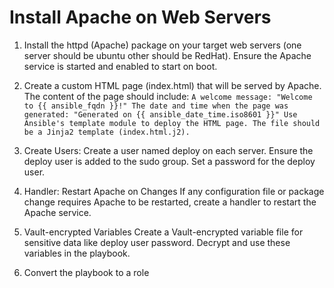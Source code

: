 # Install Apache on Web Servers

1. Install the httpd (Apache) package on your target web servers (one server should be ubuntu other should be RedHat).
       Ensure the Apache service is started and enabled to start on boot.

2. Create a custom HTML page (index.html) that will be served by Apache.
       The content of the page should include:
        ```A welcome message: "Welcome to {{ ansible_fqdn }}!"
           The date and time when the page was generated: "Generated on {{ ansible_date_time.iso8601 }}"
           Use Ansible's template module to deploy the HTML page. The file should be a Jinja2 template (index.html.j2).```

3. Create Users: Create a user named deploy on each server.
       Ensure the deploy user is added to the sudo group.
       Set a password for the deploy user.

4. Handler: Restart Apache on Changes
       If any configuration file or package change requires Apache to be restarted, create a handler to restart the Apache service.

5. Vault-encrypted Variables
       Create a Vault-encrypted variable file for sensitive data like deploy user password.
       Decrypt and use these variables in the playbook.

6. Convert the playbook to a role